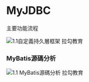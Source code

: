# MyJDBC

主要功能流程

![1.1自定義持久層框架 拉勾教育](https://raw.githubusercontent.com/waiting0324/TyporaImg/master/typora202004/05/202854-432980.png)



### MyBatis源碼分析

![1.1 MyBatis源碼分析 拉勾教育](https://raw.githubusercontent.com/waiting0324/TyporaImg/master/typora202004/05/203014-350305.png)